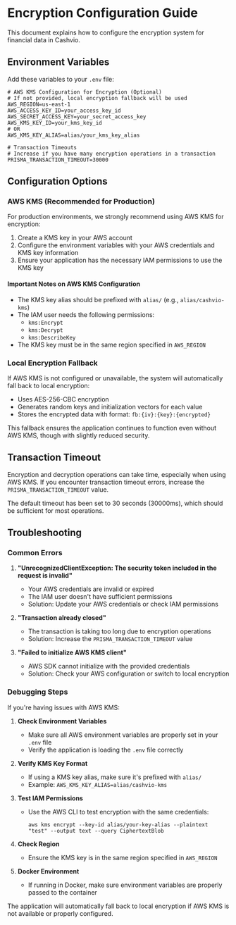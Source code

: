 # Encryption Configuration Guide

This document explains how to configure the encryption system for financial data in Cashvio.

## Environment Variables

Add these variables to your `.env` file:

```
# AWS KMS Configuration for Encryption (Optional)
# If not provided, local encryption fallback will be used
AWS_REGION=us-east-1
AWS_ACCESS_KEY_ID=your_access_key_id
AWS_SECRET_ACCESS_KEY=your_secret_access_key
AWS_KMS_KEY_ID=your_kms_key_id
# OR
AWS_KMS_KEY_ALIAS=alias/your_kms_key_alias

# Transaction Timeouts
# Increase if you have many encryption operations in a transaction
PRISMA_TRANSACTION_TIMEOUT=30000
```

## Configuration Options

### AWS KMS (Recommended for Production)

For production environments, we strongly recommend using AWS KMS for encryption:

1. Create a KMS key in your AWS account
2. Configure the environment variables with your AWS credentials and KMS key information
3. Ensure your application has the necessary IAM permissions to use the KMS key

#### Important Notes on AWS KMS Configuration

- The KMS key alias should be prefixed with `alias/` (e.g., `alias/cashvio-kms`)
- The IAM user needs the following permissions:
  - `kms:Encrypt`
  - `kms:Decrypt`
  - `kms:DescribeKey`
- The KMS key must be in the same region specified in `AWS_REGION`

### Local Encryption Fallback

If AWS KMS is not configured or unavailable, the system will automatically fall back to local encryption:

- Uses AES-256-CBC encryption
- Generates random keys and initialization vectors for each value
- Stores the encrypted data with format: `fb:{iv}:{key}:{encrypted}`

This fallback ensures the application continues to function even without AWS KMS, though with slightly reduced security.

## Transaction Timeout

Encryption and decryption operations can take time, especially when using AWS KMS. If you encounter transaction timeout errors, increase the `PRISMA_TRANSACTION_TIMEOUT` value.

The default timeout has been set to 30 seconds (30000ms), which should be sufficient for most operations.

## Troubleshooting

### Common Errors

1. **"UnrecognizedClientException: The security token included in the request is invalid"**

   - Your AWS credentials are invalid or expired
   - The IAM user doesn't have sufficient permissions
   - Solution: Update your AWS credentials or check IAM permissions

2. **"Transaction already closed"**

   - The transaction is taking too long due to encryption operations
   - Solution: Increase the `PRISMA_TRANSACTION_TIMEOUT` value

3. **"Failed to initialize AWS KMS client"**
   - AWS SDK cannot initialize with the provided credentials
   - Solution: Check your AWS configuration or switch to local encryption

### Debugging Steps

If you're having issues with AWS KMS:

1. **Check Environment Variables**

   - Make sure all AWS environment variables are properly set in your `.env` file
   - Verify the application is loading the `.env` file correctly

2. **Verify KMS Key Format**

   - If using a KMS key alias, make sure it's prefixed with `alias/`
   - Example: `AWS_KMS_KEY_ALIAS=alias/cashvio-kms`

3. **Test IAM Permissions**

   - Use the AWS CLI to test encryption with the same credentials:
     ```
     aws kms encrypt --key-id alias/your-key-alias --plaintext "test" --output text --query CiphertextBlob
     ```

4. **Check Region**

   - Ensure the KMS key is in the same region specified in `AWS_REGION`

5. **Docker Environment**
   - If running in Docker, make sure environment variables are properly passed to the container

The application will automatically fall back to local encryption if AWS KMS is not available or properly configured.
